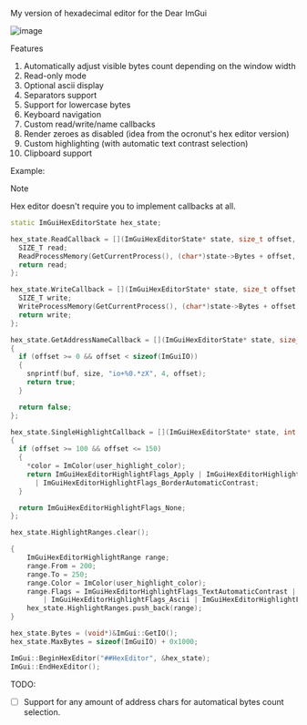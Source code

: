 My version of hexadecimal editor for the Dear ImGui

![image](https://github.com/user-attachments/assets/c75a37e1-26ea-497a-86a2-1b838bb4a1a8)

Features
1. Automatically adjust visible bytes count depending on the window width
2. Read-only mode
3. Optional ascii display
4. Separators support
5. Support for lowercase bytes
6. Keyboard navigation
7. Custom read/write/name callbacks
8. Render zeroes as disabled (idea from the ocronut's hex editor version)
9. Custom highlighting (with automatic text contrast selection)
10. Clipboard support

Example:

> [!NOTE]  
> Hex editor doesn't require you to implement callbacks at all.
```cpp
static ImGuiHexEditorState hex_state;

hex_state.ReadCallback = [](ImGuiHexEditorState* state, size_t offset, void* buf, size_t size) -> size_t {
  SIZE_T read;
  ReadProcessMemory(GetCurrentProcess(), (char*)state->Bytes + offset, buf, size, &read);
  return read;
};

hex_state.WriteCallback = [](ImGuiHexEditorState* state, size_t offset, void* buf, size_t size) -> size_t {
  SIZE_T write;
  WriteProcessMemory(GetCurrentProcess(), (char*)state->Bytes + offset, buf, size, &write);
  return write;
};

hex_state.GetAddressNameCallback = [](ImGuiHexEditorState* state, size_t offset, char* buf, size_t size) -> bool
{
  if (offset >= 0 && offset < sizeof(ImGuiIO))
  {
    snprintf(buf, size, "io+%0.*zX", 4, offset);
    return true;
  }

  return false;
};

hex_state.SingleHighlightCallback = [](ImGuiHexEditorState* state, int offset, ImColor* color, ImColor* text_color, ImColor* border_color) -> ImGuiHexEditorHighlightFlags
{
  if (offset >= 100 && offset <= 150)
  {
    *color = ImColor(user_highlight_color);
    return ImGuiHexEditorHighlightFlags_Apply | ImGuiHexEditorHighlightFlags_TextAutomaticContrast | ImGuiHexEditorHighlightFlags_Ascii
      | ImGuiHexEditorHighlightFlags_BorderAutomaticContrast;
  }

  return ImGuiHexEditorHighlightFlags_None;
};

hex_state.HighlightRanges.clear();

{
    ImGuiHexEditorHighlightRange range;
    range.From = 200;
    range.To = 250;
    range.Color = ImColor(user_highlight_color);
    range.Flags = ImGuiHexEditorHighlightFlags_TextAutomaticContrast | ImGuiHexEditorHighlightFlags_FullSized 
        | ImGuiHexEditorHighlightFlags_Ascii | ImGuiHexEditorHighlightFlags_Border | ImGuiHexEditorHighlightFlags_BorderAutomaticContrast;
    hex_state.HighlightRanges.push_back(range);
}

hex_state.Bytes = (void*)&ImGui::GetIO();
hex_state.MaxBytes = sizeof(ImGuiIO) + 0x1000;

ImGui::BeginHexEditor("##HexEditor", &hex_state);
ImGui::EndHexEditor();
```

TODO:
- [ ] Support for any amount of address chars for automatical bytes count selection.
